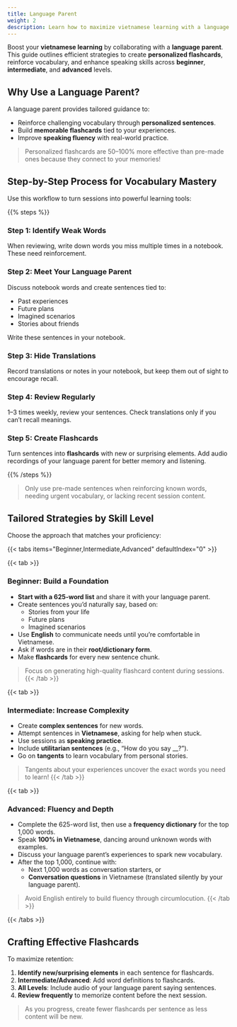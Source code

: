 ```yaml
---
title: Language Parent
weight: 2
description: Learn how to maximize vietnamese learning with a language parent using personalized flashcards, sentence creation, and targeted vocabulary practice for beginners to advanced learners.
---
```


Boost your **vietnamese learning** by collaborating with a **language parent**. This guide outlines efficient strategies to create **personalized flashcards**, reinforce vocabulary, and enhance speaking skills across **beginner**, **intermediate**, and **advanced** levels.

## Why Use a Language Parent?

A language parent provides tailored guidance to:
- Reinforce challenging vocabulary through **personalized sentences**.
- Build **memorable flashcards** tied to your experiences.
- Improve **speaking fluency** with real-world practice.

> Personalized flashcards are 50–100% more effective than pre-made ones because they connect to your memories!


## Step-by-Step Process for Vocabulary Mastery

Use this workflow to turn sessions into powerful learning tools:

{{% steps %}}

### Step 1: Identify Weak Words
When reviewing, write down words you miss multiple times in a notebook. These need reinforcement.

### Step 2: Meet Your Language Parent
Discuss notebook words and create sentences tied to:
- Past experiences
- Future plans
- Imagined scenarios
- Stories about friends

Write these sentences in your notebook.

### Step 3: Hide Translations
Record translations or notes in your notebook, but keep them out of sight to encourage recall.

### Step 4: Review Regularly
1–3 times weekly, review your sentences. Check translations only if you can’t recall meanings.

### Step 5: Create Flashcards
Turn sentences into **flashcards** with new or surprising elements. Add audio recordings of your language parent for better memory and listening.

{{% /steps %}}

> Only use pre-made sentences when reinforcing known words, needing urgent vocabulary, or lacking recent session content.


## Tailored Strategies by Skill Level

Choose the approach that matches your proficiency:

{{< tabs items="Beginner,Intermediate,Advanced" defaultIndex="0" >}}

{{< tab >}}
### Beginner: Build a Foundation
- **Start with a 625-word list** and share it with your language parent.
- Create sentences you’d naturally say, based on:
  - Stories from your life
  - Future plans
  - Imagined scenarios
- Use **English** to communicate needs until you’re comfortable in Vietnamese.
- Ask if words are in their **root/dictionary form**.
- Make **flashcards** for every new sentence chunk.

> Focus on generating high-quality flashcard content during sessions.
{{< /tab >}}

{{< tab >}}
### Intermediate: Increase Complexity
- Create **complex sentences** for new words.
- Attempt sentences in **Vietnamese**, asking for help when stuck.
- Use sessions as **speaking practice**.
- Include **utilitarian sentences** (e.g., “How do you say __?”).
- Go on **tangents** to learn vocabulary from personal stories.

> Tangents about your experiences uncover the exact words you need to learn!
{{< /tab >}}

{{< tab >}}
### Advanced: Fluency and Depth
- Complete the 625-word list, then use a **frequency dictionary** for the top 1,000 words.
- Speak **100% in Vietnamese**, dancing around unknown words with examples.
- Discuss your language parent’s experiences to spark new vocabulary.
- After the top 1,000, continue with:
  - Next 1,000 words as conversation starters, or
  - **Conversation questions** in Vietnamese (translated silently by your language parent).

> Avoid English entirely to build fluency through circumlocution.
{{< /tab >}}

{{< /tabs >}}


## Crafting Effective Flashcards

To maximize retention:
1. **Identify new/surprising elements** in each sentence for flashcards.
2. **Intermediate/Advanced**: Add word definitions to flashcards.
3. **All Levels**: Include audio of your language parent saying sentences.
4. **Review frequently** to memorize content before the next session.

> As you progress, create fewer flashcards per sentence as less content will be new.